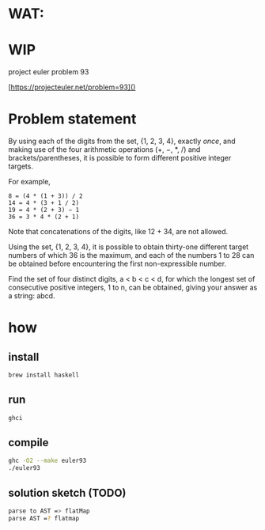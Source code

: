 # WAT: 
# WIP
project euler problem 93

[https://projecteuler.net/problem=93]()


# Problem statement

By using each of the digits from the set, {1, 2, 3, 4}, exactly *once*, 
and making use of the four arithmetic operations (+, −, *, /) 
and brackets/parentheses, it is possible to form different positive integer targets.

For example,
```
8 = (4 * (1 + 3)) / 2
14 = 4 * (3 + 1 / 2)
19 = 4 * (2 + 3) − 1
36 = 3 * 4 * (2 + 1)
```
Note that concatenations of the digits, like 12 + 34, are not allowed.

Using the set, {1, 2, 3, 4}, it is possible to obtain thirty-one different 
target numbers of which 36 is the maximum, and each of the numbers 1 to 28 can be 
obtained before encountering the first non-expressible number.

Find the set of four distinct digits, a < b < c < d, for which the longest set 
of consecutive positive integers, 1 to n, can be obtained, 
giving your answer as a string: abcd.

# how

## install
```bash
brew install haskell
```

## run
```bash
ghci
```

## compile
```bash
ghc -O2 --make euler93
./euler93
```

## solution sketch (TODO)
```bash
parse to AST => flatMap
parse AST =? flatmap
```
